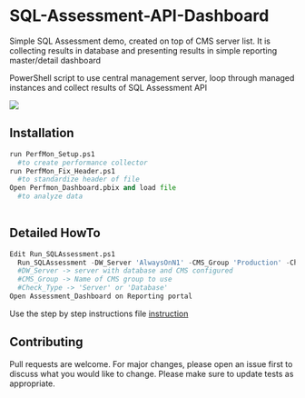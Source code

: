 # SQL-Assessment-API-Dashboard
Simple SQL Assessment demo, created on top of CMS server list. It is collecting results in database and presenting results in simple reporting master/detail dashboard

PowerShell script to use central management server, loop through managed instances and collect results of SQL Assessment API   

![](https://github.com/Petar-T/PerfMon-collector/blob/master/Docs/CaptureMain.JPG)
## Installation

```python
run PerfMon_Setup.ps1
  #to create performance collector
run PerfMon_Fix_Header.ps1
  #to standardize header of file  
Open Perfmon_Dashboard.pbix and load file 
  #to analyze data
  
```

## Detailed HowTo

```python
Edit Run_SQLAssessment.ps1
  Run_SQLAssessment -DW_Server 'AlwaysOnN1' -CMS_Group 'Production' -Check_Type 'Server'
  #DW_Server -> server with database and CMS configured
  #CMS_Group -> Name of CMS group to use 
  #Check_Type -> 'Server' or 'Database' 
Open Assessment_Dashboard on Reporting portal   
```

Use the step by step instructions file  [instruction](https://github.com/Petar-T/PerfMon-collector/blob/master/Docs/User_Manual.docx) 

## Contributing
Pull requests are welcome. For major changes, please open an issue first to discuss what you would like to change.
Please make sure to update tests as appropriate.

